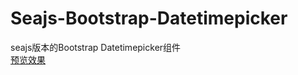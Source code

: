 Seajs-Bootstrap-Datetimepicker
==============================
seajs版本的Bootstrap Datetimepicker组件<br>
<a href="http://perfey.github.io/Seajs-Bootstrap-Datetimepicker/index.html" target="_blank">预览效果</a>
